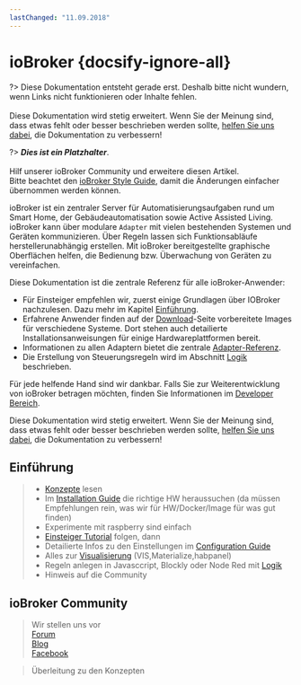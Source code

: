 ```yaml
---
lastChanged: "11.09.2018"
---
```


# ioBroker {docsify-ignore-all}

?> Diese Dokumentation entsteht gerade erst. Deshalb bitte nicht wundern,
   wenn Links nicht funktionieren oder Inhalte fehlen.
   <br><br>
   Diese Dokumentation wird stetig erweitert. Wenn Sie der Meinung sind, 
   dass etwas fehlt oder besser beschrieben werden sollte, 
   [helfen Sie uns dabei][], die Dokumentation zu verbessern!

?> ***Dies ist ein Platzhalter***. 
   <br><br>
   Hilf unserer ioBroker Community und erweitere diesen Artikel.  
   Bitte beachtet den [ioBroker Style Guide](dev/styleguidedoc), 
   damit die Änderungen einfacher übernommen werden können. 


ioBroker ist ein zentraler Server für Automatisierungsaufgaben rund um Smart Home, der Gebäudeautomatisation sowie Active Assisted Living. ioBroker kann über modulare `Adapter` mit vielen bestehenden Systemen und Geräten kommunizieren. Über Regeln lassen sich Funktionsabläufe herstellerunabhängig erstellen. Mit ioBroker bereitgestellte graphische Oberflächen helfen, die Bedienung bzw. Überwachung von Geräten zu vereinfachen.

Diese Dokumentation ist die zentrale Referenz für alle ioBroker-Anwender:

* Für Einsteiger empfehlen wir, zuerst einige Grundlagen über IOBroker nachzulesen. Dazu mehr im Kapitel [Einführung](#Einführung).
* Erfahrene Anwender finden auf der [Download][]-Seite vorbereitete Images für verschiedene Systeme. Dort stehen auch detailierte Installationsanweisungen für einige Hardwareplattformen bereit.
* Informationen zu allen Adaptern bietet die zentrale [Adapter-Referenz][].
* Die Erstellung von Steuerungsregeln wird im Abschnitt [Logik][] beschrieben.

Für jede helfende Hand sind wir dankbar. Falls Sie zur Weiterentwicklung von ioBroker betragen möchten, finden Sie Informationen im [Developer Bereich][].

Diese Dokumentation wird stetig erweitert. Wenn Sie der Meinung sind, dass etwas fehlt oder besser beschrieben werden sollte, [helfen Sie uns dabei][], die Dokumentation zu verbessern!

## Einführung

>- [Konzepte]() lesen
>- Im [Installation Guide]() die richtige HW heraussuchen (da müssen Empfehlungen rein, was wir für HW/Docker/Image für was gut finden)
>- Experimente mit raspberry sind einfach
>- [Einsteiger Tutorial]() folgen, dann
>- Detailierte Infos zu den Einstellungen im [Configuration Guide]()
>- Alles zur [Visualisierung]() (VIS,Materialize,habpanel)
>- Regeln anlegen in Javasccript, Blockly oder Node Red mit [Logik]()
>- Hinweis auf die Community

## ioBroker Community

> Wir stellen uns vor  
[Forum]()  
[Blog]()  
[Facebook]()

> Überleitung zu den Konzepten


[Download]: install/images
[Adapter-Referenz]: adapterref/adapterliste 
[Logik]: logic/README
[Developer bereich]: dev/README 
[helfen Sie uns dabei]: dev/doc

